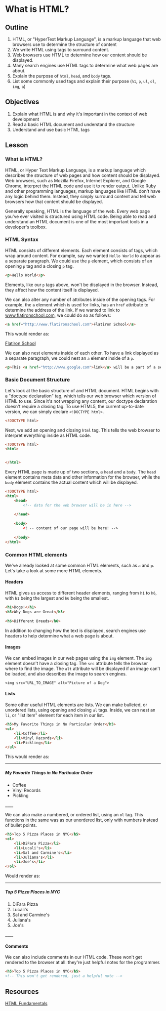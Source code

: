 # What is HTML? 

## Outline

1. HTML, or "HyperText Markup Language", is a markup language that web browsers use to determine the structure of content
2. We write HTML using tags to surround content.
3. Web browsers use HTML to determine how our content should be displayed.
4. Many search engines use HTML tags to determine what web pages are about. 
5. Explain the purpose of `html`, `head`, and `body` tags.
6. List some commonly used tags and explain their purpose (`h1`, `p`, `ul`, `ol`, `img`, `a`)

## Objectives
1. Explain what HTML is and why it's important in the context of web development
2. Read a basic HTML document and understand the structure
3. Understand and use basic HTML tags

## Lesson

### What is HTML?

HTML, or Hyper Text Markup Language, is a markup language which describes the structure of web pages and how content should be displayed. Web browsers, such as Mozilla Firefox, Internet Explorer, and Google Chrome, interpret the HTML code and use it to render output. Unlike Ruby and other programming languages, markup languages like HTML don't have any logic behind them. Instead, they simply surround content and tell web browsers how that content should be displayed.

Generally speaking, HTML is the language of the web. Every web page you've ever visited is structured using HTML code. Being able to read and understand an HTML document is one of the most important tools in a developer's toolbox.

### HTML Syntax

HTML consists of different elements. Each element consists of tags, which wrap around content. For example, say we wanted `Hello World` to appear as a separate paragraph. We could use the `p` element, which consists of an opening `p` tag and a closing `p` tag. 

```html
<p>Hello World</p>
```

Elements, like our `p` tags above, won't be displayed in the browser. Instead, they affect how the content itself is displayed. 

We can also alter any number of attributes inside of the opening tags. For example, the `a` element which is used for links,  has an `href` attribute to determine the address of the link. If we wanted to link to www.flatironschool.com, we could do so as follows:

```html
<a href="http://www.flatironschool.com">Flatiron School</a>
```

This would render as:

[Flatiron School](http://www.flatironschool.com)

We can also nest elements inside of each other. To have a link displayed as a separate paragraph, we could nest an `a` element inside of a `p`. 

```html
<p>This <a href="http://www.google.com">link</a> will be a part of a separate paragraph.</p>
```

### Basic Document Structure

Let's look at the basic structure of and HTML document. HTML begins with a "doctype declaration" tag, which tells our web browser which version of HTML to use. Since it's not wrapping any content, our doctype declaration doesn't require a closing tag. To use HTML5, the current up-to-date version, we can simply declare `<!DOCTYPE html>`. 

```html
<!DOCTYPE html>

```

Next, we add an opening and closing `html` tag. This tells the web browser to interpret everything inside as HTML code. 

```html
<!DOCTYPE html>
<html>
	

</html>
```

Every HTML page is made up of two sections, a `head` and a `body`. The `head` element contains meta data and other information for the browser, while the `body` element contains the actual content which will be displayed. 

```html
<!DOCTYPE html>
<html>
	<head>
		<!-- data for the web browser will be in here -->
	
	</head>
	
	<body>
		<! -- content of our page will be here! -->
	
	</body>
</html>
```

### Common HTML elements

We've already looked at some common HTML elements, such as `a` and `p`. Let's take a look at some more HTML elements.

#### Headers

HTML gives us access to different header elements, ranging from `h1` to `h6`, with `h1` being the largest and `h6` being the smallest. 

```html
<h1>Dogs!</h1>
<h3>Why Dogs are Great</h3>
	
<h6>Different Breeds</h6>	
```

In addition to changing how the text is displayed, search engines use headers to help determine what a web page is about. 

#### Images

We can embed images in our web pages using the `img` element. The `img` element doesn't have a closing tag. The `src` attribute tells the browser where to find the image. The `alt` attribute will be displayed if an image can't be loaded, and also describes the image to search engines.  

`<img src="URL_TO_IMAGE" alt="Picture of a Dog">`

#### Lists

Some other useful HTML elements are lists. We can make bulleted, or unordered lists, using opening and closing `ul` tags. Inside, we can nest an `li`, or "list item" element for each item in our list. 

```html
<h5>My Favorite Things in No Particular Order</h5>
<ul>
	<li>Coffee</li>
	<li>Vinyl Records</li>
	<li>Pickling</li>
</ul>
```

This would render as:
____

<h5>My Favorite Things in No Particular Order</h5>
<ul>
	<li>Coffee</li>
	<li>Vinyl Records</li>
	<li>Pickling</li>
</ul>
____

We can also make a numbered, or ordered list, using an `ol` tag. This functions in the same was as our unordered list, only with numbers instead of bullet points.

```html
<h5>Top 5 Pizza Places in NYC</h5>
<ol>
	<li>DiFara Pizza</li>
	<li>Lucali's</li>
	<li>Sal and Carmine's</li>
	<li>Juliana's</li>
	<li>Joe's</li>
</ol>
```
Would render as:

____

<h5>Top 5 Pizza Places in NYC</h5>
<ol>
	<li>DiFara Pizza</li>
	<li>Lucali's</li>
	<li>Sal and Carmine's</li>
	<li>Juliana's</li>
	<li>Joe's</li>
</ol>
____ 

#### Comments
We can also include comments in our HTML code. These won't get rendered to the browser at all: they're just helpful notes for the programmer. 

```html
<h5>Top 5 Pizza Places in NYC</h5>
<!-- This won't get rendered, just a helpful note -->
```



## Resources

[HTML Fundamentals](https://www.youtube.com/watch?v=tuDKQxfiXmY)
